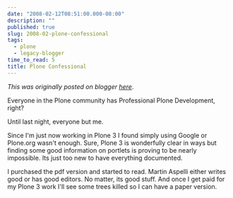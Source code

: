 ```yaml
---
date: "2008-02-12T08:51:00.000-08:00"
description: ""
published: true
slug: 2008-02-plone-confessional
tags:
  - plone
  - legacy-blogger
time_to_read: 5
title: Plone Confessional
---
```


_This was originally posted on blogger [here](https://pydanny.blogspot.com/2008/02/plone-confessional.html)_.

Everyone in the Plone community has Professional Plone Development, right?

Until last night, everyone but me.

Since I'm just now working in Plone 3 I found simply using Google or Plone.org wasn't enough. Sure, Plone 3 is wonderfully clear in ways but finding some good information on portlets is proving to be nearly impossible. Its just too new to have everything documented.

I purchased the pdf version and started to read. Martin Aspelli either writes good or has good editors. No matter, its good stuff. And once I get paid for my Plone 3 work I'll see some trees killed so I can have a paper version.
